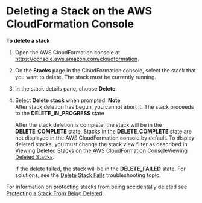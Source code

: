 # Deleting a Stack on the AWS CloudFormation Console<a name="cfn-console-delete-stack"></a>

**To delete a stack**

1. Open the AWS CloudFormation console at [https://console\.aws\.amazon\.com/cloudformation](https://console.aws.amazon.com/cloudformation/)\.

1. On the **Stacks** page in the CloudFormation console, select the stack that you want to delete\. The stack must be currently running\.

1. In the stack details pane, choose **Delete**\.

1. Select **Delete stack** when prompted\.
**Note**  
After stack deletion has begun, you cannot abort it\. The stack proceeds to the **DELETE\_IN\_PROGRESS** state\.

   After the stack deletion is complete, the stack will be in the **DELETE\_COMPLETE** state\. Stacks in the **DELETE\_COMPLETE** state are not displayed in the AWS CloudFormation console by default\. To display deleted stacks, you must change the stack view filter as described in [Viewing Deleted Stacks on the AWS CloudFormation ConsoleViewing Deleted Stacks](cfn-console-view-deleted-stacks.md)\.

   If the delete failed, the stack will be in the **DELETE\_FAILED** state\. For solutions, see the [Delete Stack Fails](troubleshooting.md#troubleshooting-errors-delete-stack-fails) troubleshooting topic\.

For information on protecting stacks from being accidentally deleted see [Protecting a Stack From Being Deleted](using-cfn-protect-stacks.md)\.